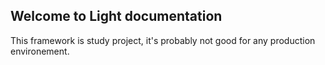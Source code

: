 ## Welcome to Light documentation

This framework is study project, it's probably not good for any production environement.
